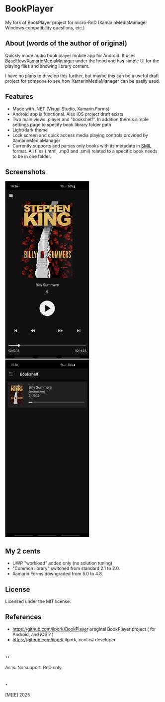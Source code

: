# BookPlayer

My fork of BookPlayer project for micro-RnD (XamarinMediaManager Windows compatibility questions, etc.)

## About (words of the author of original)
Quickly made audio book player mobile app for Android. It uses [BaseFlow/XamarinMediaManager](https://github.com/Baseflow/XamarinMediaManager) under the hood and has simple UI for the playing files and showing library content. 

I have no plans to develop this further, but maybe this can be a useful draft project for someone to see how XamarinMediaManager can be easily used.

## Features
- Made with .NET (Visual Studio, Xamarin.Forms)
- Android app is functional. Also iOS project draft exists
- Two main views: player and "bookshelf". In addition there's simple settings page to specify book library folder path
- Light/dark theme
- Lock screen and quick access media playing controls provided by XamarinMediaManager
- Currently supports and parses only books with its metadata in [SMIL](https://en.wikipedia.org/wiki/Synchronized_Multimedia_Integration_Language) format. All files (.html, .mp3 and .smil) related to a specific book needs to be in one folder.

## Screenshots
![](Images/Player.png)
![](Images/Bookshelf.png)

## My 2 cents
- UWP "workload" added only (no solution tuning)
- "Common library" switched from standard 2.1 to 2.0.
- Xamarin Forms downgraded from 5.0 to 4.8.


## License
Licensed under the MIT license.

## References
- https://github.com/ilpork/BookPlayer oroginal BookPlayer project ( for Android, and iOS ? ) 
- https://github.com/ilpork ilpork, cool c# developer

## ..
As is. No support. RnD only.

## .
[M][E] 2025
